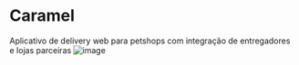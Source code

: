# Caramel
Aplicativo de delivery web para petshops com integração de entregadores e lojas parceiras
![image](https://github.com/rdadev/caramel/assets/77196313/dfa73f71-0208-4f21-8cf4-2a5d393102ca)
